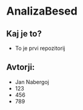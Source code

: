 # AnalizaBesed

## Kaj je to?
- To je prvi repozitorij

## Avtorji:

* Jan Nabergoj
* 123
* 456
* 789
